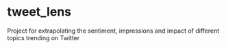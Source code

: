 # tweet_lens
Project for extrapolating the sentiment, impressions and impact of different topics trending on Twitter
